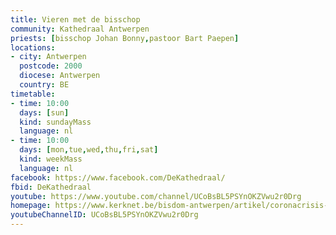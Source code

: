 ```yaml
---
title: Vieren met de bisschop
community: Kathedraal Antwerpen
priests: [bisschop Johan Bonny,pastoor Bart Paepen]
locations:
- city: Antwerpen
  postcode: 2000
  diocese: Antwerpen
  country: BE
timetable:
- time: 10:00
  days: [sun]
  kind: sundayMass
  language: nl
- time: 10:00
  days: [mon,tue,wed,thu,fri,sat]
  kind: weekMass
  language: nl
facebook: https://www.facebook.com/DeKathedraal/
fbid: DeKathedraal
youtube: https://www.youtube.com/channel/UCoBsBL5PSYnOKZVwu2r0Drg
homepage: https://www.kerknet.be/bisdom-antwerpen/artikel/coronacrisis-dag-verbinding-met-bisschop-liturgisch-aanbod?microsite=203
youtubeChannelID: UCoBsBL5PSYnOKZVwu2r0Drg
---
```

